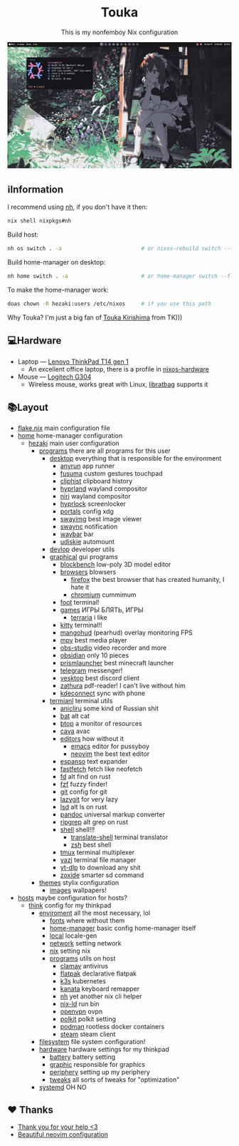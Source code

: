 <h1 align="center">Touka</h1>
<p align="center">This is my nonfemboy Nix configuration</p>
<img src="./.other/1.png" alt="kakoi lubopitniy ai ai ai">

## ℹ️Information
I recommend using  [nh](https://github.com/viperML/nh), if you don't have it then:
``` bash
nix shell nixpkgs#nh
```

Build host:
``` bash
nh os switch . -a                         # or nixos-rebuild switch --flake .#think
```

Build home-manager on desktop:
``` bash
nh home switch . -a                       # or home-manager switch --flake .#hezaki
```
To make the home-manager work:

``` bash
doas chown -R hezaki:users /etc/nixos     # if you use this path
```

Why Touka? I'm just a big fan of [Touka Kirishima](https://tokyoghoul.fandom.com/wiki/Touka_Kirishima)  from TK)))

## 💻Hardware
- Laptop — [Lenovo ThinkPad T14 gen 1](https://www.lenovo.com/us/en/p/laptops/thinkpad/thinkpadt/t14-amd-g1/22tpt14t4a2)
	- An excellent office laptop, there is a profile in [nixos-hardware](https://github.com/NixOS/nixos-hardware/blob/master/lenovo/thinkpad/t14/amd/gen1)
- Mouse — [Logitech G304](https://www.logitechg.com/en-ph/products/gaming-mice/g304-lightspeed-wireless-gaming-mouse.910-005284.html)
	- Wireless mouse, works great with Linux, [libratbag](https://github.com/libratbag/libratbag) supports it 

## 📚Layout
- [flake.nix](flake.nix) main configuration file
- [home](home) home-manager configuration
	- [hezaki](home/hezaki) main user configuration
		- [programs](home/hezaki/programs) there are all programs for this user
			- [desktop](home/hezaki/programs/desktop) everything that is responsible for the environment
				- [anyrun](home/hezaki/programs/desktop/anyrun) app runner
				- [fusuma](home/hezaki/programs/desktop/fusuma) custom gestures touchpad
				- [cliphist](home/hezaki/programs/desktop/cliphist) clipboard history
				- [hyprland](home/hezaki/programs/desktop/hyprland) wayland compositor
				- [niri](home/hezaki/programs/desktop/niri) wayland compositor
				- [hyprlock](home/hezaki/programs/desktop/hyprlock) screenlocker
				- [portals](home/hezaki/programs/desktop/portals) config xdg
				- [swayimg](home/hezaki/programs/desktop/swayimg) best image viewer
				- [swaync](home/hezaki/programs/desktop/swaync) notification
				- [waybar](home/hezaki/programs/desktop/waybar) bar
				- [udiskie](home/hezaki/programs/desktop/udiskie) automount
			- [devlop](home/hezaki/programs/devlop) developer utils
			- [graphical](home/hezaki/programs/graphical) gui programs
				- [blockbench](home/hezaki/programs/graphical/blockbench) low-poly 3D model editor
				- [browsers](home/hezaki/programs/graphical/browsers) blowsers
					- [firefox](home/hezaki/programs/graphical/browsers/firefox) the best browser that has created humanity, I hate it
					- [chromium](home/hezaki/programs/graphical/browsers/chromium) cummimum
				- [foot](home/hezaki/programs/graphical/foot) terminal!
				- [games](home/hezaki/programs/graphical/games) ИГРЫ БЛЯТЬ, ИГРЫ
					- [terraria](home/hezaki/programs/graphical/games/terraria) i like
				- [kitty](home/hezaki/programs/graphical/kitty) terminal!!
				- [mangohud](home/hezaki/programs/graphical/mangohud) (pearhud) overlay monitoring FPS
				- [mpv](home/hezaki/programs/graphical/mpv) best media player
				- [obs-studio](home/hezaki/programs/graphical/obs-studio) video recorder and more
				- [obsidian](home/hezaki/programs/graphical/obsidian) only 10 pieces
				- [prismlauncher](home/hezaki/programs/graphical/prismlauncher) best minecraft launcher
				- [telegram](home/hezaki/programs/graphical/telegram) messenger!
				- [vesktop](home/hezaki/programs/graphical/vesktop) best discord client
				- [zathura](home/hezaki/programs/graphical/zathura) pdf-reader! I can't live without him
				- [kdeconnect](home/hezaki/programs/graphical/kdeconnect) sync with phone
			- [termianl](home/hezaki/programs/terminal) terminal utils
				- [anicliru](home/hezaki/programs/terminal/anicli) some kind of Russian shit
				- [bat](home/hezaki/programs/terminal/bat) alt cat
				- [btop](home/hezaki/programs/terminal/btop) a monitor of resources 
				- [cava](home/hezaki/programs/terminal/cava) avac
				- [editors](home/hezaki/programs/terminal/editors) how without it
					- [emacs](home/hezaki/programs/terminal/editors/emacs)  editor for pussyboy
					- [neovim](home/hezaki/programs/terminal/editors/neovim) the best text editor
				- [espanso](home/hezaki/programs/terminal/espanso) text expander
				- [fastfetch](home/hezaki/programs/terminal/fastfetch) fetch like neofetch
				- [fd](home/hezaki/programs/terminal/fd) alt find on rust
				- [fzf](home/hezaki/programs/terminal/fzf) fuzzy finder!
				- [git](home/hezaki/programs/terminal/git) config for git
				- [lazygit](home/hezaki/programs/terminal/lazygit) for very lazy
				- [lsd](home/hezaki/programs/terminal/lsd) alt ls on rust
				- [pandoc](home/hezaki/programs/terminal/pandoc) universal markup converter 
				- [ripgrep](home/hezaki/programs/terminal/ripgrep) alt grep on rust
				- [shell](home/hezaki/programs/terminal/shell) shell!!!
					- [translate-shell](home/hezaki/programs/terminal/shell/translate-shell) terminal translator
					- [zsh](home/hezaki/programs/terminal/shell/zsh) best shell
				- [tmux](home/hezaki/programs/terminal/tmux) terminal multiplexer
				- [yazi](home/hezaki/programs/terminal/yazi) terminal file manager
				- [yt-dlp](home/hezaki/programs/terminal/yt-dlp) to download any shit
				- [zoxide](home/hezaki/programs/terminal/zoxide) smarter sd command
		- [themes](home/hezaki/themes) stylix configuration
			- [images](home/hezaki/themes/images) wallpapers!
- [hosts](hosts) maybe configuration for hosts?
	- [think](hosts/think) config for my thinkpad
		- [enviroment](hosts/think/enviroment) all the most necessary, lol
			- [fonts](hosts/think/enviroment) where without them
			- [home-manager](hosts/think/enviroment/home-manager) basic config home-manager itself
			- [local](hosts/think/enviroment/local) locale-gen
			- [network](hosts/think/enviroment/) setting network
			- [nix](hosts/think/enviroment/) setting nix
			- [programs](hosts/think/enviroment/programs) utils on host
			    - [clamav](hosts/think/enviroment/programs/clamav) antivirus
			    - [flatpak](hosts/think/enviroment/programs/flatpak) declarative flatpak
				- [k3s](hosts/think/enviroment/programs/k3s) kubernetes
				- [kanata](hosts/think/enviroment/programs/kanata) keyboard remapper
				- [nh](hosts/think/enviroment/programs/nh) yet another nix cli helper
				- [nix-ld](hosts/think/enviroment/programs/nix-ld) run bin
				- [openvpn](hosts/think/enviroment/programs/openvpn) ovpn
                - [polkit](hosts/think/enviroment/programs/polkit) polkit setting
                - [podman](hosts/think/enviroment/programs/podman) rootless docker containers
                - [steam](hosts/think/enviroment/programs/polkit) steam client
		- [filesystem](hosts/think/filesystem) file system configuration!
		- [hardware](hosts/think/hardware) hardware settings for my thinkpad
			- [battery](hosts/think/hardware/battery) battery setting
			- [graphic](hosts/think/hardware/graphic) responsible for graphics
			- [periphery](hosts/think/hardware/periphery) setting up my periphery
			- [tweaks](hosts/think/hardware/tweaks) all sorts of tweaks for "optimization"
		- [systemd](hosts/think/systemd) OH NO

 ## ❤️ Thanks 
- [Thank you for your help <3](https://codeberg.org/ghosty)
- [Beautiful neovim configuration](https://github.com/Manas140/Conscious/tree/main)
